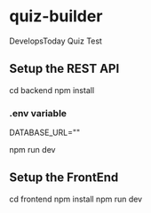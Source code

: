 # quiz-builder
DevelopsToday Quiz Test

## Setup the REST API
cd backend
npm install

### .env variable
DATABASE_URL=""

npm run dev

## Setup the FrontEnd
cd frontend
npm install
npm run dev
